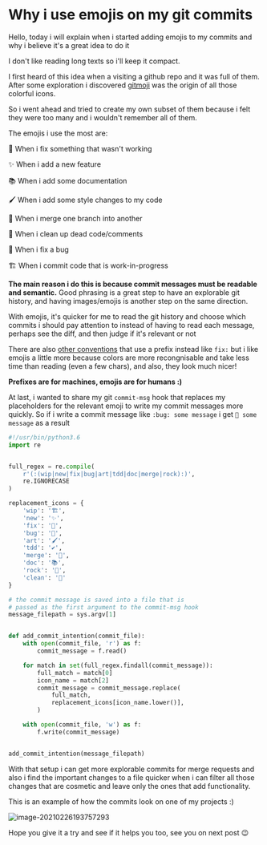 # Why i use emojis on my git commits

Hello, today i will explain when i started adding emojis to my commits and why i believe it's a great idea to do it

I don't like reading long texts so i'll keep it compact.

I first heard of this idea when a visiting a github repo and it was full of them. After some exploration i discovered [gitmoji](https://gitmoji.dev/) was the origin of all those colorful icons.

So i went ahead and tried to create my own subset of them because i felt they were too many and i wouldn't remember all of them.

The emojis i use the most are:

🔧 When i fix something that wasn't working

✨ When i add a new feature

 📚 When i add some documentation

🖌️ When i add some style changes to my code

🔄 When i merge one branch into another

🧹 When i clean up dead code/comments

🐞 When i fix a bug

🏗 When i commit code that is work-in-progress



**The main reason i do this is because commit messages must be readable and semantic.** Good phrasing is a great step to have an explorable git history, and having images/emojis is another step on the same direction. 

With emojis, it's quicker for me to read the git history and choose which commits i should pay attention to  instead of having to read each message, perhaps see the diff, and then judge if it's relevant or not

There are also [other conventions](https://gist.github.com/joshbuchea/6f47e86d2510bce28f8e7f42ae84c716) that use a prefix instead like `fix:` but i like emojis a little more because colors are more recongnisable and take less time than reading (even a few chars), and also, they look much nicer!

**Prefixes are for machines, emojis are for humans :)**



At last, i wanted to share my git `commit-msg` hook that replaces my placeholders for the relevant emoji to write my commit messages more quickly. So if i write a commit message like `:bug: some message` i get `🐞 some message` as a result

```python
#!/usr/bin/python3.6
import re


full_regex = re.compile(
    r'(:(wip|new|fix|bug|art|tdd|doc|merge|rock):)',
    re.IGNORECASE
)

replacement_icons = {
    'wip': '🏗',
    'new': '✨',
    'fix': '🔧',
    'bug': '🐞',
    'art': '🖌️',
    'tdd': '✔️',
    'merge': '🔄',
    'doc': '📚',
    'rock': '🚀',
    'clean': '🧹'
}

# the commit message is saved into a file that is
# passed as the first argument to the commit-msg hook
message_filepath = sys.argv[1]


def add_commit_intention(commit_file):
    with open(commit_file, 'r') as f:
        commit_message = f.read()

    for match in set(full_regex.findall(commit_message)):
        full_match = match[0]
        icon_name = match[2]
        commit_message = commit_message.replace(
            full_match,
            replacement_icons[icon_name.lower()],
        )

    with open(commit_file, 'w') as f:
        f.write(commit_message)


add_commit_intention(message_filepath)
```

With that setup i can get more explorable commits for merge requests and also i find the important changes to a file quicker when i can filter all those changes that are cosmetic and leave only the ones that add functionality.

This is an example of how the commits look on one of my projects :) 

![image-20210226193757293](/home/nambrosini/.config/Typora/typora-user-images/image-20210226193757293.png)



Hope you give it a try and see if it helps you too, see you on next post 😉